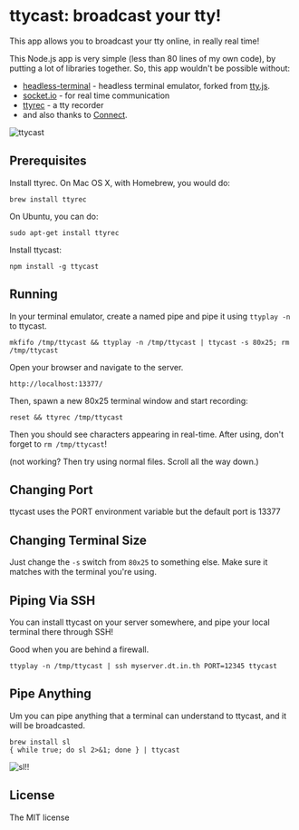 ttycast: broadcast your tty!
============================

This app allows you to broadcast your tty online, in really real time!

This Node.js app is very simple (less than 80 lines of my own code),
by putting a lot of libraries together. So, this app wouldn't be possible without:

 * [headless-terminal](https://github.com/dtinth/headless-terminal) - headless
   terminal emulator, forked from [tty.js](https://github.com/chjj/tty.js).
 * [socket.io](http://socket.io/) - for real time communication
 * [ttyrec](http://0xcc.net/ttyrec/index.html.en) - a tty recorder
 * and also thanks to [Connect](http://www.senchalabs.org/connect/).

<img src="http://i.imgur.com/YBobVKm.png" alt="ttycast">


Prerequisites
-------------

Install ttyrec. On Mac OS X, with Homebrew, you would do:

    brew install ttyrec

On Ubuntu, you can do:

    sudo apt-get install ttyrec

Install ttycast:

    npm install -g ttycast



Running
-------

In your terminal emulator, create a named pipe and pipe it using `ttyplay -n` to ttycast.

    mkfifo /tmp/ttycast && ttyplay -n /tmp/ttycast | ttycast -s 80x25; rm /tmp/ttycast

Open your browser and navigate to the server.

    http://localhost:13377/

Then, spawn a new 80x25 terminal window and start recording:

    reset && ttyrec /tmp/ttycast

Then you should see characters appearing in real-time. After using, don't forget to `rm /tmp/ttycast`!

(not working? Then try using normal files. Scroll all the way down.)



Changing Port
-------------

ttycast uses the PORT environment variable but the default port is 13377


Changing Terminal Size
----------------------

Just change the `-s` switch from `80x25` to something else. Make sure it matches with the terminal you're using.


Piping Via SSH
--------------

You can install ttycast on your server somewhere, and pipe your
local terminal there through SSH!

Good when you are behind a firewall.

    ttyplay -n /tmp/ttycast | ssh myserver.dt.in.th PORT=12345 ttycast



Pipe Anything
-------------

Um you can pipe anything that a terminal can understand to ttycast, and it will be broadcasted.

    brew install sl
    { while true; do sl 2>&1; done } | ttycast

<img src="http://i.imgur.com/7pQoN.png" alt="sl!!">



License
-------

The MIT license


